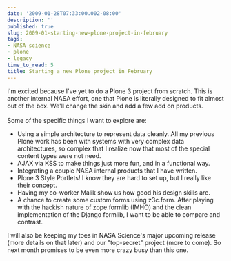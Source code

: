 ```yaml
---
date: '2009-01-28T07:33:00.002-08:00'
description: ''
published: true
slug: 2009-01-starting-new-plone-project-in-february
tags:
- NASA science
- plone
- legacy
time_to_read: 5
title: Starting a new Plone project in February
---
```


I'm excited because I've yet to do a Plone 3 project from scratch. This is another internal NASA effort, one that Plone is literally designed to fit almost out of the box. We'll change the skin and add a few add on products.<br /><br />Some of the specific things I want to explore are:<br /><ul><li>Using a simple architecture to represent data cleanly. All my previous Plone work has been with systems with very complex data architectures, so complex that I realize now that most of the special content types were not need.</li><li>AJAX via KSS to make things just more fun, and in a functional way.</li><li>Integrating a couple NASA internal products that I have written.</li><li>Plone 3 Style Portlets! I know they are hard to set up, but I really like their concept.</li><li>Having my co-worker Malik show us how good his design skills are.</li><li>A chance to create some custom forms using z3c.form. After playing with the hackish nature of zope.formlib (IMHO) and the clean implementation of the Django formlib, I want to be able to compare and contrast.</li></ul>I will also be keeping my toes in NASA Science's major upcoming release (more details on that later) and our "top-secret" project (more to come). So next month promises to be even more crazy busy than this one.